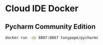 # Cloud IDE Docker

## Pycharm Community Edition

```bash
docker run -dp 8887:8887 tonypepe/pycharmc
```
